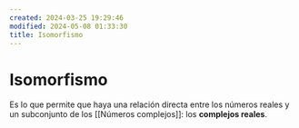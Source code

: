 ```yaml
---
created: 2024-03-25 19:29:46
modified: 2024-05-08 01:33:30
title: Isomorfismo
---
```


# Isomorfismo

Es lo que permite que haya una relación directa entre los números reales y un subconjunto de los [[Números complejos]]: los **complejos reales**.
